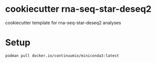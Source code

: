 # cookiecutter rna-seq-star-deseq2

cookiecutter template for rna-seq-star-deseq2 analyses

# Setup

```bash
podman pull docker.io/continuumio/miniconda3:latest
```
